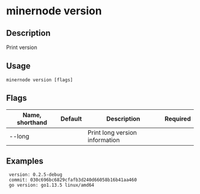 # minernode version

## Description

Print version

## Usage
```
minernode version [flags]
```
## Flags

| Name, shorthand| Default   | Description | Required                                                                  |
| --------------- | ----   | -------- | --------------------- 
| --long    |  | Print long version information |

## Examples
```
 version: 0.2.5-debug
 commit: 030c696bc6829cfafb3d240d66058b16b41aa460
 go version: go1.13.5 linux/amd64
```
